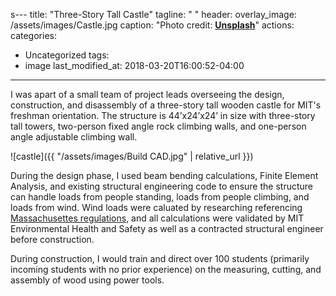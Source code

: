 s---
title: "Three-Story Tall Castle"
tagline: " "
header:
  overlay_image: /assets/images/Castle.jpg
  caption: "Photo credit: [**Unsplash**](https://unsplash.com)"
  actions:
categories:
  - Uncategorized
tags:
  - image
last_modified_at: 2018-03-20T16:00:52-04:00
---

I was apart of a small team of project leads overseeing the design, construction, and disassembly of a three-story tall wooden castle for MIT's freshman orientation. The structure is 44’x24’x24’ in size with three-story tall towers, two-person fixed angle rock climbing walls, and one-person angle adjustable climbing wall.

![castle]({{ "/assets/images/Build CAD.jpg" | relative_url }})

During the design phase, I used beam bending calculations, Finite Element Analysis, and existing structural engineering code to ensure the structure can handle loads from people standing, loads from people climbing, and loads from wind. Wind loads were caluated by researching referencing [Massachusettes regulations](https://www.mass.gov/doc/780016pt4pdf/download), and all calculations were validated by MIT Environmental Health and Safety as well as a contracted structural engineer before construction.

During construction, I would train and direct over 100 students (primarily incoming students with no prior experience) on the measuring, cutting, and assembly of wood using power tools.
